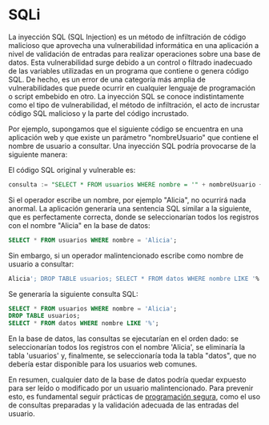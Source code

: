 # SQLi

La inyección SQL (SQL Injection) es un método de infiltración de código malicioso que aprovecha una vulnerabilidad informática en una aplicación a nivel de validación de entradas para realizar operaciones sobre una base de datos. Esta vulnerabilidad surge debido a un control o filtrado inadecuado de las variables utilizadas en un programa que contiene o genera código SQL. De hecho, es un error de una categoría más amplia de vulnerabilidades que puede ocurrir en cualquier lenguaje de programación o script embebido en otro. La inyección SQL se conoce indistintamente como el tipo de vulnerabilidad, el método de infiltración, el acto de incrustar código SQL malicioso y la parte del código incrustado.

Por ejemplo, supongamos que el siguiente código se encuentra en una aplicación web y que existe un parámetro "nombreUsuario" que contiene el nombre de usuario a consultar. Una inyección SQL podría provocarse de la siguiente manera:

El código SQL original y vulnerable es:

```sql
consulta := "SELECT * FROM usuarios WHERE nombre = '" + nombreUsuario + "';"
```

Si el operador escribe un nombre, por ejemplo "Alicia", no ocurrirá nada anormal. La aplicación generaría una sentencia SQL similar a la siguiente, que es perfectamente correcta, donde se seleccionarían todos los registros con el nombre "Alicia" en la base de datos:

```sql
SELECT * FROM usuarios WHERE nombre = 'Alicia';
```

Sin embargo, si un operador malintencionado escribe como nombre de usuario a consultar:

```sql
Alicia'; DROP TABLE usuarios; SELECT * FROM datos WHERE nombre LIKE '%
```

Se generaría la siguiente consulta SQL:

```sql
SELECT * FROM usuarios WHERE nombre = 'Alicia';
DROP TABLE usuarios;
SELECT * FROM datos WHERE nombre LIKE '%';
```

En la base de datos, las consultas se ejecutarían en el orden dado: se seleccionarían todos los registros con el nombre 'Alicia', se eliminaría la tabla 'usuarios' y, finalmente, se seleccionaría toda la tabla "datos", que no debería estar disponible para los usuarios web comunes.

En resumen, cualquier dato de la base de datos podría quedar expuesto para ser leído o modificado por un usuario malintencionado. Para prevenir esto, es fundamental seguir prácticas de [programación segura](codigo-correcto.md), como el uso de consultas preparadas y la validación adecuada de las entradas del usuario.
